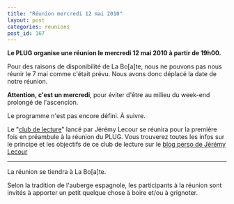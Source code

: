 ```yaml
---
title: "Réunion mercredi 12 mai 2010"
layout: post
categories: reunions
post_id: 167
---
```

**Le PLUG organise une réunion le mercredi 12 mai 2010 à partir de 19h00.**

Pour des raisons de disponibilité de La Bo\[a\]te, nous ne pouvons pas nous réunir le 7 mai comme c'était prévu. Nous avons donc déplacé la date de notre réunion.

**Attention, c'est un mercredi**, pour éviter d'être au milieu du week-end prolongé de l'ascencion.

Le programme n'est pas encore défini. À suivre.

Le "[club de lecture](http://jeremy.wordpress.com/2010/04/25/club-de-lecture-episode-pilote-date-et-sujet-fixes/)" lancé par Jérémy Lecour se réunira pour la première fois en préambule à la réunion du PLUG. Vous trouverez toutes les infos sur le principe et les objectifs de ce club de lecture sur le [blog perso de Jérémy Lecour](http://jeremy.wordpress.com/)

----
La réunion se tiendra à La Bo\[a\]te.

Selon la tradition de l'auberge espagnole, les participants à la réunion sont invités à apporter un petit quelque chose à boire et/ou à grignoter.